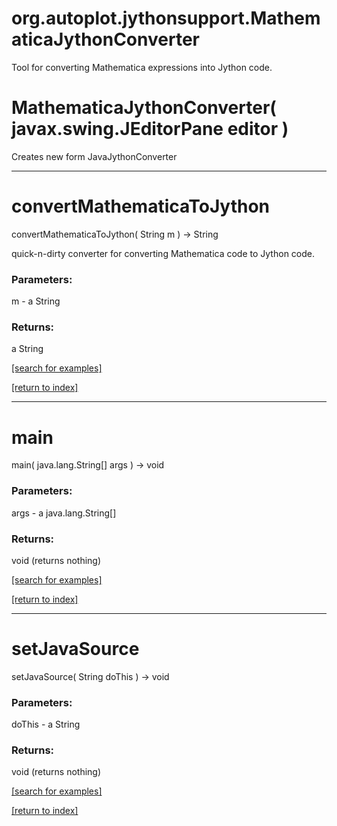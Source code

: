 # org.autoplot.jythonsupport.MathematicaJythonConverter

Tool for converting Mathematica expressions into Jython code.

# MathematicaJythonConverter( javax.swing.JEditorPane editor )
Creates new form JavaJythonConverter

***
<a name="convertMathematicaToJython"></a>
# convertMathematicaToJython
convertMathematicaToJython( String m ) &rarr; String

quick-n-dirty converter for converting Mathematica code to Jython code.

### Parameters:
m - a String

### Returns:
a String


<a href="https://github.com/autoplot/dev/search?q=convertMathematicaToJython&unscoped_q=convertMathematicaToJython">[search for examples]</a>

<a href="https://github.com/autoplot/documentation/blob/master/javadoc/index-all.md">[return to index]</a>

***
<a name="main"></a>
# main
main( java.lang.String[] args ) &rarr; void



### Parameters:
args - a java.lang.String[]

### Returns:
void (returns nothing)


<a href="https://github.com/autoplot/dev/search?q=main&unscoped_q=main">[search for examples]</a>

<a href="https://github.com/autoplot/documentation/blob/master/javadoc/index-all.md">[return to index]</a>

***
<a name="setJavaSource"></a>
# setJavaSource
setJavaSource( String doThis ) &rarr; void



### Parameters:
doThis - a String

### Returns:
void (returns nothing)


<a href="https://github.com/autoplot/dev/search?q=setJavaSource&unscoped_q=setJavaSource">[search for examples]</a>

<a href="https://github.com/autoplot/documentation/blob/master/javadoc/index-all.md">[return to index]</a>

